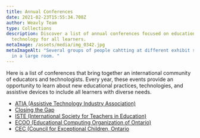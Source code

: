 ```yaml
---
title: Annual Conferences
date: 2021-02-23T15:55:34.708Z
author: Weavly Team
type: Collections
description: Discover a list of annual conferences focused on education and
  technology for all learners.
metaImage: /assets/media/img_0342.jpg
metaImageAlt: "Several groups of people cahtting at different exhibit stations
  in a large room. "
---
```

Here is a list of conferences that bring together an international community of educators and technologists. Every year, these events provide an opportunity to learn about new educational practices, technologies, and assistive devices to include all learners with diverse needs.

* [ATIA (Assistive Technology Industry Association)](<https://www.atia.org/ >) [](https://www.atia.org/)
* [Closing the Gap](<https://www.closingthegap.com/ >)
* [ISTE (International Society for Teachers in Education)](<https://www.iste.org/ >)
* [ECOO (Educational Computing Organization of Ontario)](<https://ecoo.org/ >)
* [CEC (Council for Exceptional Children, Ontario](https://cecontario.ca/)
